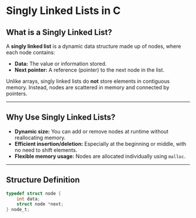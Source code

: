 # Singly Linked Lists in C

## What is a Singly Linked List?

A **singly linked list** is a dynamic data structure made up of nodes, where each node contains:

- **Data:** The value or information stored.
- **Next pointer:** A reference (pointer) to the next node in the list.

Unlike arrays, singly linked lists do **not** store elements in contiguous memory. Instead, nodes are scattered in memory and connected by pointers.

---

## Why Use Singly Linked Lists?

- **Dynamic size:** You can add or remove nodes at runtime without reallocating memory.
- **Efficient insertion/deletion:** Especially at the beginning or middle, with no need to shift elements.
- **Flexible memory usage:** Nodes are allocated individually using `malloc`.

---

## Structure Definition

```c
typedef struct node {
    int data;
    struct node *next;
} node_t;
